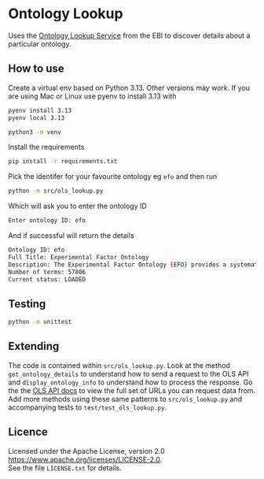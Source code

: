 # Ontology Lookup

Uses the [Ontology Lookup Service](https://www.ebi.ac.uk/ols4) from the EBI to discover details about a particular ontology.

## How to use

Create a virtual env based on Python 3.13. Other versions may work. If you are using Mac or Linux use pyenv to install 3.13 with
```bash
pyenv install 3.13
pyenv local 3.13
```
```bash
python3 -m venv
```

Install the requirements

```bash
pip install -r requirements.txt
```

Pick the identifer for your favourite ontology eg `efo` and then run
```bash
python -m src/ols_lookup.py
```
Which will ask you to enter the ontology ID

```bash
Enter ontology ID: efo
```

And if successful will return the details

```bash
Ontology ID: efo
Full Title: Experimental Factor Ontology
Description: The Experimental Factor Ontology (EFO) provides a systematic description of many experimental variables available in EBI databases, and for external projects such as the NHGRI GWAS catalogue. It combines parts of several biological ontologies, such as anatomy, disease and chemical compounds. The scope of EFO is to support the annotation, analysis and visualization of data handled by many groups at the EBI and as the core ontology for OpenTargets.org
Number of terms: 57806
Current status: LOADED
```

## Testing
 
```bash
python -m unittest
```

## Extending
The code is contained within `src/ols_lookup.py`. Look at the method `get_ontology_details` to understand how to send a request to the OLS API and `display_ontology_info` to understand how to process the response. Go the the [OLS API docs](https://www.ebi.ac.uk/ols4/help) to view the full set of URLs you can request data from. Add more methods using these same patterns to `src/ols_lookup.py` and accompanying tests to `test/test_ols_lookup.py`.

## Licence

Licensed under the Apache License, version 2.0 <https://www.apache.org/licenses/LICENSE-2.0>.  
See the file `LICENSE.txt` for details.

